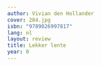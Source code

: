 ```yaml
---
author: Vivian den Hollander
cover: 284.jpg
isbn: "9789026997817"
lang: nl
layout: review
title: Lekker lente
year: 0
---
```

